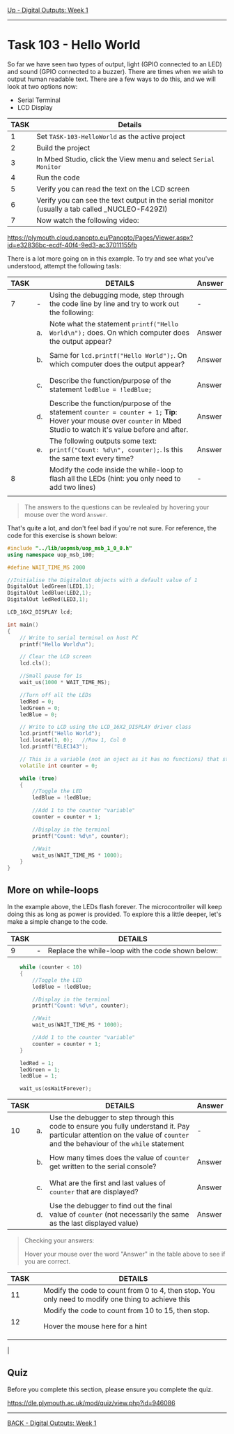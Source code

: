 [Up - Digital Outputs: Week 1](Digital_Outputs_1.md)

--- 

# Task 103 - Hello World
So far we have seen two types of output, light (GPIO connected to an LED) and sound (GPIO connected to a buzzer). There are times when we wish to output human readable text. There are a few ways to do this, and we will look at two options now:

* Serial Terminal
* LCD Display

| TASK | Details |
| --- | --- |
| 1 | Set `TASK-103-HelloWorld` as the active project |
| 2 | Build the project |
| 3 | In Mbed Studio, click the View menu and select `Serial Monitor` |
| 4 | Run the code |
| 5 | Verify you can read the text on the LCD screen |
| 6 | Verify you can see the text output in the serial monitor (usually a tab called _NUCLEO-F429ZI) |
| 7 | Now watch the following video: |

https://plymouth.cloud.panopto.eu/Panopto/Pages/Viewer.aspx?id=e32836bc-ecdf-40f4-9ed3-ac37011155fb

There is a lot more going on in this example. To try and see what you've understood, attempt the following tasls:

| TASK | | DETAILS | Answer |
| --- | --- | --- | --- |
| 7 | - | Using the debugging mode, step through the code line by line and try to work out the following: | - |
| | a. | Note what the statement `printf("Hello World\n");` does. On which computer does the output appear? | <p title="The serial monitor on the host PC">Answer</p> |
| | b. | Same for `lcd.printf("Hello World");`. On which computer does the output appear? | <p title="The target board (Nucleo)">Answer</p> |
| | c. | Describe the function/purpose of the statement `ledBlue = !ledBlue;` | <p title="This flips (toggles) the state of the LED">Answer</p> |
| | d. | Describe the function/purpose of the statement `counter = counter + 1;` **Tip**: Hover your mouse over `counter` in Mbed Studio to watch it's value before and after. | <p title="It increments the value of counter by 1">Answer</p> |
| | e. | The following outputs some text: `printf("Count: %d\n", counter);`. Is this the same text every time? | <p title="No. It includes a variable quantity derived from counter">Answer</p> |
| 8 | | Modify the code inside the while-loop to flash all the LEDs (hint: you only need to add two lines) | - |
||

> The answers to the questions can be revlealed by hovering your mouse over the word `Answer`.

That's quite a lot, and don't feel bad if you're not sure. For reference, the code for this exercise is shown below:

```C++
#include "../lib/uopmsb/uop_msb_1_0_0.h"
using namespace uop_msb_100;

#define WAIT_TIME_MS 2000

//Initialise the DigitalOut objects with a default value of 1
DigitalOut ledGreen(LED1,1);
DigitalOut ledBlue(LED2,1);
DigitalOut ledRed(LED3,1);

LCD_16X2_DISPLAY lcd;

int main()
{
    // Write to serial terminal on host PC
    printf("Hello World\n");

    // Clear the LCD screen
    lcd.cls();

    //Small pause for 1s
    wait_us(1000 * WAIT_TIME_MS);

    //Turn off all the LEDs
    ledRed = 0;
    ledGreen = 0;
    ledBlue = 0;

    // Write to LCD using the LCD_16X2_DISPLAY driver class
    lcd.printf("Hello World");
    lcd.locate(1, 0);   //Row 1, Col 0
    lcd.printf("ELEC143");

    // This is a variable (not an oject as it has no functions) that stores a whole number (integer)
    volatile int counter = 0;

    while (true)
    {
        //Toggle the LED
        ledBlue = !ledBlue;

        //Add 1 to the counter "variable"
        counter = counter + 1;

        //Display in the terminal
        printf("Count: %d\n", counter);

        //Wait
        wait_us(WAIT_TIME_MS * 1000);
    }
}
```

## More on while-loops
In the example above, the LEDs flash forever. The microcontroller will keep doing this as long as power is provided. To explore this a little deeper, let's make a simple change to the code. 

| TASK | | DETAILS |
| --- | --- | --- |
| 9 | - | Replace the while-loop with the code shown below: |


```C++
    while (counter < 10)
    {
        //Toggle the LED
        ledBlue = !ledBlue;

        //Display in the terminal
        printf("Count: %d\n", counter);

        //Wait
        wait_us(WAIT_TIME_MS * 1000);

        //Add 1 to the counter "variable"
        counter = counter + 1;        
    }

    ledRed = 1;
    ledGreen = 1;
    ledBlue = 1;

    wait_us(osWaitForever);
```

| TASK |  | DETAILS | Answer |
| --- | --- | --- | --- |
| 10  | a. | Use the debugger to step through this code to ensure you fully understand it. Pay particular attention on the value of `counter` and the behaviour of the `while` statement | - |
|  | b. | How many times does the value of `counter` get written to the serial console? | <p title="10 times"> Answer </p> |
|   | c. | What are the first and last values of `counter` that are displayed? | <p title="0 and 9"> Answer </p> |
|   | d. | Use the debugger to find out the final value of `counter` (not necessarily the same as the last displayed value) | <p title="10"> Answer </p> |


> Checking your answers:
> 
> Hover your mouse over the word "Answer" in the table above to see if you are correct.

| TASK |  | DETAILS |
| --- | --- | --- | 
| 11 |  | Modify the code to count from 0 to 4, then stop. You only need to modify one thing to achieve this |
| 12 |  | Modify the code to count from 10 to 15, then stop. <p title="Change the initial value of counter">Hover the mouse here for a hint</p> |
|

## Quiz
Before you complete this section, please ensure you complete the quiz.

https://dle.plymouth.ac.uk/mod/quiz/view.php?id=946086


---

[BACK - Digital Outputs: Week 1](Digital_Outputs_1.md)